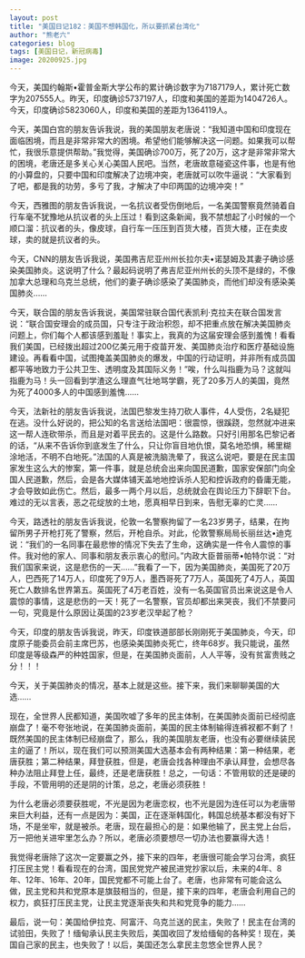 ```yaml
---
layout: post
title: "美国日记182：美国不想韩国化，所以要抓紧台湾化"
author: "熊老六"
categories: blog
tags: [美国日记，新冠病毒]
image: 20200925.jpg
---
```

​​​​今天，美国约翰斯•霍普金斯大学公布的累计确诊数字为7187179人，累计死亡数字为207555人。昨天，印度确诊5737197人，印度和美国的差距为1404726人。今天，印度确诊5823060人，印度和美国的差距为1364119人。

今天，美国白宫的朋友告诉我说，我的美国朋友老唐说：“我知道中国和印度现在面临困境，而且是非常非常大的困境。希望他们能够解决这一问题。如果我可以帮忙，我很乐意提供帮助。”我觉得，美国确诊700万，死了20万，这才是非常非常大的困境，老唐还是多关心关心美国人民吧。当然，老唐故意碰瓷这件事，也是有他的小算盘的，只要中国和印度解决了边境冲突，老唐就可以吹牛逼说：“大家看到了吧，都是我的功劳，多亏了我，才解决了中印两国的边境冲突！”

今天，西雅图的朋友告诉我说，一名抗议者受伤倒地后，一名美国警察竟然骑着自行车毫不犹豫地从抗议者的头上压过！看到这条新闻，我不禁想起了小时候的一个顺口溜：抗议者的头，像皮球，自行车一压压到百货大楼，百货大楼，正在卖皮球，卖的就是抗议者的头。

今天，CNN的朋友告诉我说，美国弗吉尼亚州州长拉尔夫•诺瑟姆及其妻子确诊感染美国肺炎。这说明了什么？最起码说明了弗吉尼亚州州长的头顶不是绿的，不像加拿大总理和乌克兰总统，他们的妻子确诊感染了美国肺炎，而他们却没有感染美国肺炎……

今天，联合国的朋友告诉我说，美国常驻联合国代表凯利·克拉夫在联合国发言说：“联合国安理会的成员国，只专注于政治积怨，却不把重点放在解决美国肺炎问题上，你们每个人都该感到羞耻！事实上，我真的为这届安理会感到羞愧！看看我们美国，已经拨出超过200亿美元用于疫苗开发、美国肺炎治疗和医疗基础设施建设。再看看中国，试图掩盖美国肺炎的爆发，中国的行动证明，并非所有成员国都平等地致力于公共卫生、透明度及其国际义务！”唉，什么叫指鹿为马？这就叫指鹿为马！头一回看到学渣这么理直气壮地骂学霸，死了20多万人的美国，竟然为死了4000多人的中国感到羞愧……

今天，法新社的朋友告诉我说，法国巴黎发生持刀砍人事件，4人受伤，2名疑犯在逃。没什么好说的，把公知的名言送给法国吧：很震惊，很蹊跷，忽然就冲进来这一帮人连砍带杀，而且是对着平民去的。这是什么路数。只好引用那名巴黎记者的话，“从来不告诉你到底发生了什么，只让你盲目地仇恨，莫名地恐惧，稀里糊涂地活，不明不白地死。”法国的人真是被洗脑洗晕了，我这么说吧，要是在民主国家发生这么大的惨案，第一件事，就是总统会出来向国民道歉，国家安保部门向全国人民道歉，然后，会是各大媒体铺天盖地地控诉杀人犯和控诉政府的昏庸无能，才会导致如此伤亡。然后，最多一两个月以后，总统就会在舆论压力下辞职下台。难过的无以言表，恶之花绽放的土地，愿真相早日到来，告慰无辜的亡灵……

今天，路透社的朋友告诉我说，伦敦一名警察拘留了一名23岁男子，结果，在拘留所男子开枪打死了警察，然后，开枪自杀。对此，伦敦警察局局长丽丝达•迪克说：“我们的一名同事在最悲惨的情况下失去了生命，这确实是一件令人震惊的事件。我对他的家人、同事和朋友表示衷心的慰问。”内政大臣普丽蒂•帕特尔说：“对我们国家来说，这是悲伤的一天……”我看了一下，因为美国肺炎，美国死了20万人，巴西死了14万人，印度死了9万人，墨西哥死了7万人，英国死了4万人，英国死亡人数排名世界第五。英国死了4万老百姓，没有一名英国官员出来说这是令人震惊的事情，这是悲伤的一天！死了一名警察，官员却都出来哭丧，我们不禁要问一句，究竟是什么原因让英国的23岁老汉举起了枪？

今天，印度的朋友告诉我说，昨天，印度铁道部部长刚刚死于美国肺炎，今天，印度原子能委员会前主席巴苏，也感染美国肺炎死亡，终年68岁。我只能说，虽然印度是等级森严的种姓国家，但是，在美国肺炎面前，人人平等，没有贫富贵贱之分！！！

今天，关于美国肺炎的情况，基本上就是这些。接下来，我们来聊聊美国的大选……

现在，全世界人民都知道，美国吹嘘了多年的民主体制，在美国肺炎面前已经彻底崩盘了！毫不夸张地说，在美国肺炎面前，美国的民主体制输得连裤衩都不剩了！既然美国的民主体制已经崩盘了，那么，我的美国朋友老唐，也没有必要继续装民主的逼了！所以，现在我们可以预测美国大选基本会有两种结果：第一种结果，老唐获胜；第二种结果，拜登获胜，但是，老唐会找各种理由不承认拜登，会想尽各种办法阻止拜登上任，最终，还是老唐获胜！总之，一句话：不管用软的还是硬的手段，不管用明的还是阴的计策，总之，老唐必须获胜！

为什么老唐必须要获胜呢，不光是因为老唐恋权，也不光是因为连任可以为老唐带来巨大利益，还有一点是因为：美国，正在逐渐韩国化，韩国总统基本都没有好下场，不是坐牢，就是被杀。老唐，现在最担心的是：如果他输了，民主党上台后，万一把他关进牢里怎么办？所以，老唐必须要想尽一切办法也要赢得大选！

我觉得老唐除了这次一定要赢之外，接下来的四年，老唐很可能会学习台湾，疯狂打压民主党！看看现在的台湾，国民党党产被民进党抄家以后，未来的4年、8年、12年、16年、20年，国民党都不可能上台了。老唐，也非常有可能会这么做，民主党和共和党原本是旗鼓相当的，但是，接下来的四年，老唐会利用自己的权力，疯狂打压民主党，让民主党逐渐丧失和共和党竞争的能力……

最后，说一句：美国给伊拉克、阿富汗、乌克兰送的民主，失败了！民主在台湾的试验田，失败了！缅甸承认民主失败后，美国收回了发给缅甸的各种奖！现在，美国自己家的民主，也失败了！以后，美国还怎么拿民主忽悠全世界人民？​​​​